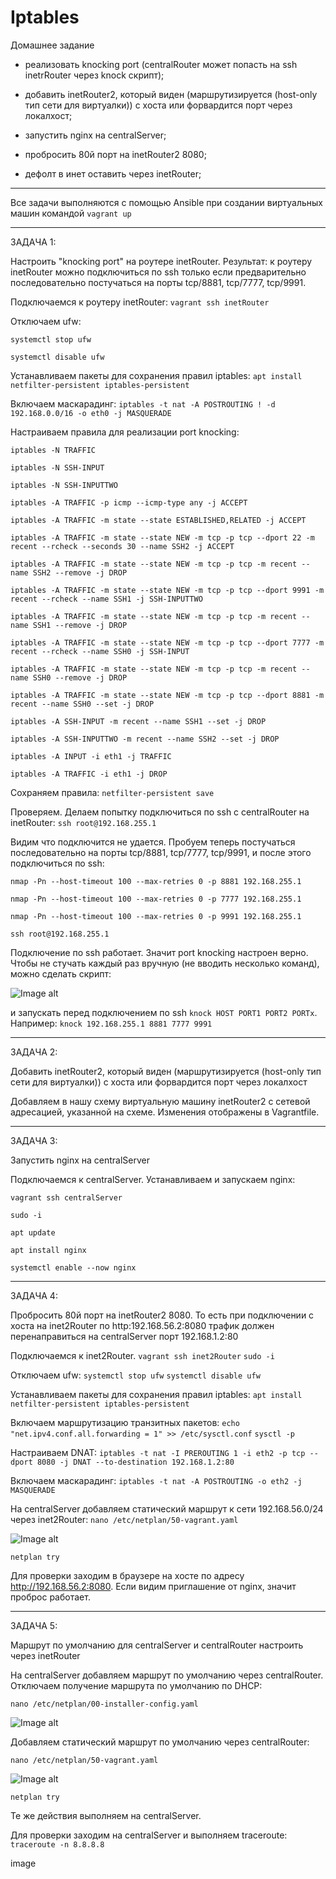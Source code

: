 # Iptables

Домашнее задание

- реализовать knocking port (centralRouter может попасть на ssh inetrRouter через knock скрипт);

- добавить inetRouter2, который виден (маршрутизируется (host-only тип сети для виртуалки)) с хоста или форвардится порт через локалхост;

- запустить nginx на centralServer;

- пробросить 80й порт на inetRouter2 8080;

- дефолт в инет оставить через inetRouter;

----------------------------------------------------------------------------------------------------------------------------------------

Все задачи выполняются с помощью Ansible при создании виртуальных машин командой `vagrant up`

----------------------------------------------------------------------------------------------------------------------------------------

ЗАДАЧА 1:

Настроить "knocking port" на роутере inetRouter. Результат: к роутеру inetRouter можно подключиться по ssh только если предварительно последовательно постучаться на порты tcp/8881, tcp/7777, tcp/9991.

Подключаемся к роутеру inetRouter: `vagrant ssh inetRouter`

Отключаем ufw:

`systemctl stop ufw`

`systemctl disable ufw`

Устанавливаем пакеты для сохранения правил iptables: `apt install netfilter-persistent iptables-persistent`

Включаем маскарадинг: `iptables -t nat -A POSTROUTING ! -d 192.168.0.0/16 -o eth0 -j MASQUERADE`

Настраиваем правила для реализации port knocking:

`iptables -N TRAFFIC`

`iptables -N SSH-INPUT`

`iptables -N SSH-INPUTTWO`

`iptables -A TRAFFIC -p icmp --icmp-type any -j ACCEPT`

`iptables -A TRAFFIC -m state --state ESTABLISHED,RELATED -j ACCEPT`

`iptables -A TRAFFIC -m state --state NEW -m tcp -p tcp --dport 22 -m recent --rcheck --seconds 30 --name SSH2 -j ACCEPT`

`iptables -A TRAFFIC -m state --state NEW -m tcp -p tcp -m recent --name SSH2 --remove -j DROP`

`iptables -A TRAFFIC -m state --state NEW -m tcp -p tcp --dport 9991 -m recent --rcheck --name SSH1 -j SSH-INPUTTWO`

`iptables -A TRAFFIC -m state --state NEW -m tcp -p tcp -m recent --name SSH1 --remove -j DROP`

`iptables -A TRAFFIC -m state --state NEW -m tcp -p tcp --dport 7777 -m recent --rcheck --name SSH0 -j SSH-INPUT`

`iptables -A TRAFFIC -m state --state NEW -m tcp -p tcp -m recent --name SSH0 --remove -j DROP`

`iptables -A TRAFFIC -m state --state NEW -m tcp -p tcp --dport 8881 -m recent --name SSH0 --set -j DROP`

`iptables -A SSH-INPUT -m recent --name SSH1 --set -j DROP`

`iptables -A SSH-INPUTTWO -m recent --name SSH2 --set -j DROP`

`iptables -A INPUT -i eth1 -j TRAFFIC`

`iptables -A TRAFFIC -i eth1 -j DROP`

Сохраняем правила: `netfilter-persistent save`

Проверяем. Делаем попытку подключиться по ssh с centralRouter на inetRouter: `ssh root@192.168.255.1`

Видим что подключится не удается. Пробуем теперь постучаться последовательно на порты tcp/8881, tcp/7777, tcp/9991, и после этого подключиться по ssh:

`nmap -Pn --host-timeout 100 --max-retries 0 -p 8881 192.168.255.1`

`nmap -Pn --host-timeout 100 --max-retries 0 -p 7777 192.168.255.1`

`nmap -Pn --host-timeout 100 --max-retries 0 -p 9991 192.168.255.1`

`ssh root@192.168.255.1`

Подключение по ssh работает. Значит port knocking настроен верно. Чтобы не стучать каждый раз вручную (не вводить несколько команд), можно сделать скрипт:

![Image alt](https://github.com/NikPuskov/Iptables/blob/main/iptables1.jpg)

и запускать перед подключением по ssh `knock HOST PORT1 PORT2 PORTx`. Например: `knock 192.168.255.1 8881 7777 9991`

----------------------------------------------------------------------------------------------------------------------------------------

ЗАДАЧА 2:

Добавить inetRouter2, который виден (маршрутизируется (host-only тип сети для виртуалки)) с хоста или форвардится порт через локалхост

Добавляем в нашу схему виртуальную машину inetRouter2 с сетевой адресацией, указанной на схеме. Изменения отображены в Vagrantfile.

----------------------------------------------------------------------------------------------------------------------------------------

ЗАДАЧА 3:

Запустить nginx на centralServer

Подключаемся к centralServer. Устанавливаем и запускаем nginx:

`vagrant ssh centralServer`

`sudo -i`

`apt update`

`apt install nginx`

`systemctl enable --now nginx`

----------------------------------------------------------------------------------------------------------------------------------------

ЗАДАЧА 4:

Пробросить 80й порт на inetRouter2 8080. То есть при подключении с хоста на inet2Router по http:192.168.56.2:8080 трафик должен перенаправиться на centralServer порт 192.168.1.2:80

Подключаемся к inet2Router. `vagrant ssh inet2Router` `sudo -i`

Отключаем ufw: `systemctl stop ufw` `systemctl disable ufw`

Устанавливаем пакеты для сохранения правил iptables: `apt install netfilter-persistent iptables-persistent`

Включаем маршрутизацию транзитных пакетов: `echo "net.ipv4.conf.all.forwarding = 1" >> /etc/sysctl.conf` `sysctl -p`

Настраиваем DNAT: `iptables -t nat -I PREROUTING 1 -i eth2 -p tcp --dport 8080 -j DNAT --to-destination 192.168.1.2:80`

Включаем маскарадинг: `iptables -t nat -A POSTROUTING -o eth2 -j MASQUERADE`

На centralServer добавляем статический маршрут к сети 192.168.56.0/24 через inet2Router: `nano /etc/netplan/50-vagrant.yaml`

![Image alt](https://github.com/NikPuskov/Iptables/blob/main/iptables2.jpg)

`netplan try`

Для проверки заходим в браузере на хосте по адресу http://192.168.56.2:8080. Если видим приглашение от nginx, значит проброс работает.

----------------------------------------------------------------------------------------------------------------------------------------

ЗАДАЧА 5:

Маршрут по умолчанию для centralServer и centralRouter настроить через inetRouter

На centralServer добавляем маршрут по умолчанию через centralRouter. Отключаем получение маршрута по умолчанию по DHCP:

`nano /etc/netplan/00-installer-config.yaml`

![Image alt](https://github.com/NikPuskov/Iptables/blob/main/iptables3.jpg)

Добавляем статический маршрут по умолчанию через centralRouter: 

`nano /etc/netplan/50-vagrant.yaml`

![Image alt](https://github.com/NikPuskov/Iptables/blob/main/iptables4.jpg)

`netplan try`

Те же действия выполняем на centralServer.

Для проверки заходим на centralServer и выполняем traceroute: `traceroute -n 8.8.8.8`

image
